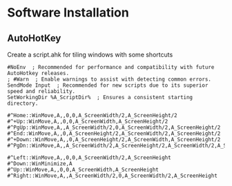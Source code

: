 # Software Installation

## AutoHotKey

Create a script.ahk for tiling windows with some shortcuts

    #NoEnv  ; Recommended for performance and compatibility with future AutoHotkey releases.
    ; #Warn  ; Enable warnings to assist with detecting common errors.
    SendMode Input  ; Recommended for new scripts due to its superior speed and reliability.
    SetWorkingDir %A_ScriptDir%  ; Ensures a consistent starting directory.
    
    #^Home::WinMove,A,,0,0,A_ScreenWidth/2,A_ScreenHeight/2
    #^+Up::WinMove,A,,0,0,A_ScreenWidth,A_ScreenHeight/2
    #^PgUp::WinMove,A,,A_ScreenWidth/2,0,A_ScreenWidth/2,A_ScreenHeight/2
    #^End::WinMove,A,,0,A_ScreenHeight/2,A_ScreenWidth/2,A_ScreenHeight/2
    #^+Down::WinMove,A,,0,A_ScreenHeight/2,A_ScreenWidth,A_ScreenHeight/2
    #^PgDn::WinMove,A,,A_ScreenWidth/2,A_ScreenHeight/2,A_ScreenWidth/2,A_ScreenHeight/2

    #^Left::WinMove,A,,0,0,A_ScreenWidth/2,A_ScreenHeight
    #^Down::WinMinimize,A
    #^Up::WinMove,A,,0,0,A_ScreenWidth,A_ScreenHeight
    #^Right::WinMove,A,,A_ScreenWidth/2,0,A_ScreenWidth/2,A_ScreenHeight


